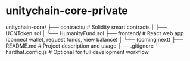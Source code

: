 # unitychain-core-private
unitychain-core/
├── contracts/             # Solidity smart contracts
│   ├── UCNToken.sol
│   └── HumanityFund.sol
├── frontend/              # React web app (connect wallet, request funds, view balance)
│   └── (coming next)
├── README.md              # Project description and usage
├── .gitignore
└── hardhat.config.js      # Optional for full development workflow
